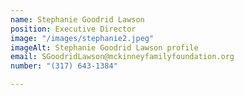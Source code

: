 ```yaml
---
name: Stephanie Goodrid Lawson
position: Executive Director
image: "/images/stephanie2.jpeg"
imageAlt: Stephanie Goodrid Lawson profile
email: SGoodridLawson@mckinneyfamilyfoundation.org
number: "(317) 643-1384"

---
```

